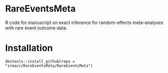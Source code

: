 # RareEventsMeta
R code for manuscript on exact inference for random-effects meta-analyses with rare event outcome data.

# Installation
```{R, eval = FALSE}
devtools::install_github(repo = "zrmacc/RareEventsMeta/RareEventsMeta")
```
